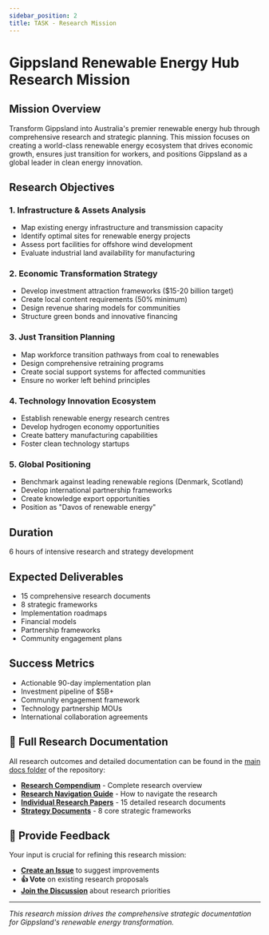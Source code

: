 ```yaml
---
sidebar_position: 2
title: TASK - Research Mission
---
```


# Gippsland Renewable Energy Hub Research Mission

## Mission Overview
Transform Gippsland into Australia's premier renewable energy hub through comprehensive research and strategic planning. This mission focuses on creating a world-class renewable energy ecosystem that drives economic growth, ensures just transition for workers, and positions Gippsland as a global leader in clean energy innovation.

## Research Objectives

### 1. Infrastructure & Assets Analysis
- Map existing energy infrastructure and transmission capacity
- Identify optimal sites for renewable energy projects
- Assess port facilities for offshore wind development
- Evaluate industrial land availability for manufacturing

### 2. Economic Transformation Strategy
- Develop investment attraction frameworks ($15-20 billion target)
- Create local content requirements (50% minimum)
- Design revenue sharing models for communities
- Structure green bonds and innovative financing

### 3. Just Transition Planning
- Map workforce transition pathways from coal to renewables
- Design comprehensive retraining programs
- Create social support systems for affected communities
- Ensure no worker left behind principles

### 4. Technology Innovation Ecosystem
- Establish renewable energy research centres
- Develop hydrogen economy opportunities
- Create battery manufacturing capabilities
- Foster clean technology startups

### 5. Global Positioning
- Benchmark against leading renewable regions (Denmark, Scotland)
- Develop international partnership frameworks
- Create knowledge export opportunities
- Position as "Davos of renewable energy"

## Duration
6 hours of intensive research and strategy development

## Expected Deliverables
- 15 comprehensive research documents
- 8 strategic frameworks
- Implementation roadmaps
- Financial models
- Partnership frameworks
- Community engagement plans

## Success Metrics
- Actionable 90-day implementation plan
- Investment pipeline of $5B+
- Community engagement framework
- Technology partnership MOUs
- International collaboration agreements

## 📖 Full Research Documentation

All research outcomes and detailed documentation can be found in the [main docs folder](https://github.com/simwilso/Gippsland-Open-Strategy/tree/main/docs) of the repository:

- **[Research Compendium](https://github.com/simwilso/Gippsland-Open-Strategy/blob/main/docs/research-compendium.md)** - Complete research overview
- **[Research Navigation Guide](https://github.com/simwilso/Gippsland-Open-Strategy/blob/main/docs/research-navigation-guide.md)** - How to navigate the research
- **[Individual Research Papers](https://github.com/simwilso/Gippsland-Open-Strategy/tree/main/docs/research)** - 15 detailed research documents
- **[Strategy Documents](https://github.com/simwilso/Gippsland-Open-Strategy/tree/main/docs/strategy)** - 8 core strategic frameworks

## 💬 Provide Feedback

Your input is crucial for refining this research mission:

- **[Create an Issue](https://github.com/simwilso/Gippsland-Open-Strategy/issues/new)** to suggest improvements
- **👍 Vote** on existing research proposals
- **[Join the Discussion](https://github.com/simwilso/Gippsland-Open-Strategy/discussions)** about research priorities

---

*This research mission drives the comprehensive strategic documentation for Gippsland's renewable energy transformation.*